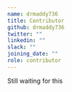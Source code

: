 ```yaml
---
name: drmaddy736
title: Contributor
github: drmaddy736
twitter: ""
linkedin: ""
slack: ""
joining_date: ""
role: contributor
---
```


Still waiting for this
